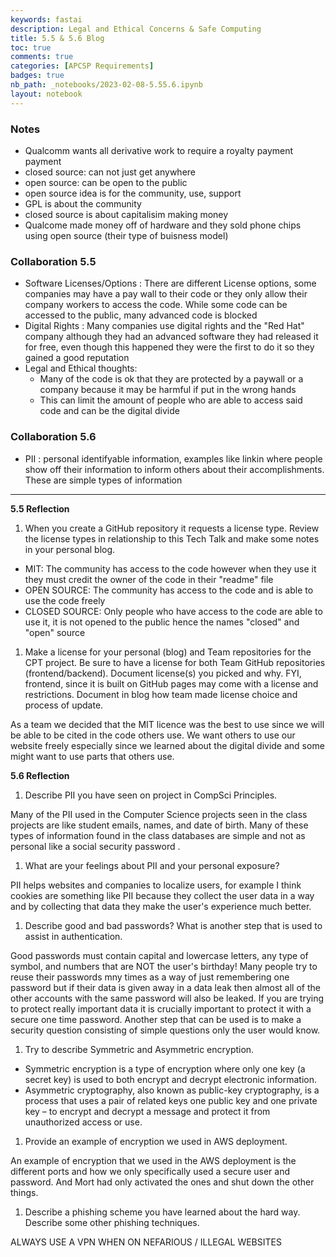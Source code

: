 ```yaml
---
keywords: fastai
description: Legal and Ethical Concerns & Safe Computing
title: 5.5 & 5.6 Blog
toc: true
comments: true
categories: [APCSP Requirements]
badges: true
nb_path: _notebooks/2023-02-08-5.55.6.ipynb
layout: notebook
---
```


<!--
#################################################
### THIS FILE WAS AUTOGENERATED! DO NOT EDIT! ###
#################################################
# file to edit: _notebooks/2023-02-08-5.55.6.ipynb
-->

<div class="container" id="notebook-container">
        
<div class="cell border-box-sizing text_cell rendered"><div class="inner_cell">
<div class="text_cell_render border-box-sizing rendered_html">
<h3 id="Notes">Notes<a class="anchor-link" href="#Notes"> </a></h3>
</div>
</div>
</div>
<div class="cell border-box-sizing text_cell rendered"><div class="inner_cell">
<div class="text_cell_render border-box-sizing rendered_html">
<ul>
<li>Qualcomm wants all derivative work to require a royalty payment payment</li>
<li>closed source: can not just get anywhere</li>
<li>open source: can be open to the public</li>
<li>open source idea is for the community, use, support</li>
<li>GPL is about the community</li>
<li>closed source is about capitalisim making money</li>
<li>Qualcome made money off of hardware and they sold phone chips using open source (their type of buisness model)</li>
</ul>

</div>
</div>
</div>
<div class="cell border-box-sizing text_cell rendered"><div class="inner_cell">
<div class="text_cell_render border-box-sizing rendered_html">
<h3 id="Collaboration-5.5">Collaboration 5.5<a class="anchor-link" href="#Collaboration-5.5"> </a></h3>
</div>
</div>
</div>
<div class="cell border-box-sizing text_cell rendered"><div class="inner_cell">
<div class="text_cell_render border-box-sizing rendered_html">
<ul>
<li>Software Licenses/Options : There are different License options, some companies may have a pay wall to their code or they only allow their company workers to access the code. While some code can be accessed to the public, many advanced code is blocked</li>
<li>Digital Rights : Many companies use digital rights and the "Red Hat" company although they had an advanced software they had released it for free, even though this happened they were the first to do it so they gained a good reputation</li>
<li>Legal and Ethical thoughts:<ul>
<li>Many of the code is ok that they are protected by a paywall or a company because it may be harmful if put in the wrong hands</li>
<li>This can limit the amount of people who are able to access said code and can be the digital divide</li>
</ul>
</li>
</ul>

</div>
</div>
</div>
<div class="cell border-box-sizing text_cell rendered"><div class="inner_cell">
<div class="text_cell_render border-box-sizing rendered_html">
<h3 id="Collaboration-5.6">Collaboration 5.6<a class="anchor-link" href="#Collaboration-5.6"> </a></h3>
</div>
</div>
</div>
<div class="cell border-box-sizing text_cell rendered"><div class="inner_cell">
<div class="text_cell_render border-box-sizing rendered_html">
<ul>
<li>PII : personal identifyable information, examples like linkin where people show off their information to inform others about their accomplishments. These are simple types of information</li>
</ul>

</div>
</div>
</div>
<div class="cell border-box-sizing text_cell rendered"><div class="inner_cell">
<div class="text_cell_render border-box-sizing rendered_html">
<hr>

</div>
</div>
</div>
<div class="cell border-box-sizing text_cell rendered"><div class="inner_cell">
<div class="text_cell_render border-box-sizing rendered_html">
<p><strong>5.5 Reflection</strong></p>

</div>
</div>
</div>
<div class="cell border-box-sizing text_cell rendered"><div class="inner_cell">
<div class="text_cell_render border-box-sizing rendered_html">
<ol>
<li>When you create a GitHub repository it requests a license type. Review the license types in relationship to this Tech Talk and make some notes in your personal blog.</li>
</ol>

</div>
</div>
</div>
<div class="cell border-box-sizing text_cell rendered"><div class="inner_cell">
<div class="text_cell_render border-box-sizing rendered_html">
<ul>
<li>MIT: The community has access to the code however when they use it they must credit the owner of the code in their "readme" file</li>
<li>OPEN SOURCE: The community has access to the code and is able to use the code freely</li>
<li>CLOSED SOURCE: Only people who have access to the code are able to use it, it is not opened to the public hence the names "closed" and "open" source</li>
</ul>

</div>
</div>
</div>
<div class="cell border-box-sizing text_cell rendered"><div class="inner_cell">
<div class="text_cell_render border-box-sizing rendered_html">
<ol>
<li>Make a license for your personal (blog) and Team repositories for the CPT project. Be sure to have a license for both Team GitHub repositories (frontend/backend). Document license(s) you picked and why. FYI, frontend, since it is built on GitHub pages may come with a license and restrictions. Document in blog how team made license choice and process of update.</li>
</ol>

</div>
</div>
</div>
<div class="cell border-box-sizing text_cell rendered"><div class="inner_cell">
<div class="text_cell_render border-box-sizing rendered_html">
<p>As a team we decided that the MIT licence was the best to use since we will be able to be cited in the code others use. We want others to use our website freely especially since we learned about the digital divide and some might want to use parts that others use.</p>

</div>
</div>
</div>
<div class="cell border-box-sizing text_cell rendered"><div class="inner_cell">
<div class="text_cell_render border-box-sizing rendered_html">
<p><strong>5.6 Reflection</strong></p>

</div>
</div>
</div>
<div class="cell border-box-sizing text_cell rendered"><div class="inner_cell">
<div class="text_cell_render border-box-sizing rendered_html">
<ol>
<li>Describe PII you have seen on project in CompSci Principles.</li>
</ol>

</div>
</div>
</div>
<div class="cell border-box-sizing text_cell rendered"><div class="inner_cell">
<div class="text_cell_render border-box-sizing rendered_html">
<p>Many of the PII used in the Computer Science projects seen in the class projects are like student emails, names, and date of birth. Many of these types of information found in the class databases are simple and not as personal like a social security password .</p>

</div>
</div>
</div>
<div class="cell border-box-sizing text_cell rendered"><div class="inner_cell">
<div class="text_cell_render border-box-sizing rendered_html">
<ol>
<li>What are your feelings about PII and your personal exposure?</li>
</ol>

</div>
</div>
</div>
<div class="cell border-box-sizing text_cell rendered"><div class="inner_cell">
<div class="text_cell_render border-box-sizing rendered_html">
<p>PII helps websites and companies to localize users, for example I think cookies are something like PII because they collect the user data in a way and by collecting that data they make the user's experience much better.</p>

</div>
</div>
</div>
<div class="cell border-box-sizing text_cell rendered"><div class="inner_cell">
<div class="text_cell_render border-box-sizing rendered_html">
<ol>
<li>Describe good and bad passwords? What is another step that is used to assist in authentication.</li>
</ol>

</div>
</div>
</div>
<div class="cell border-box-sizing text_cell rendered"><div class="inner_cell">
<div class="text_cell_render border-box-sizing rendered_html">
<p>Good passwords must contain capital and lowercase letters, any type of symbol, and numbers that are NOT the user's birthday! Many people try to reuse their passwords mny times as a way of just remembering one password but if their data is given away in a data leak then almost all of the other accounts with the same password will also be leaked. If you are trying to protect really important data it is crucially important to protect it with a secure one time password. Another step that can be used is to make a security question consisting of simple questions only the user would know.</p>

</div>
</div>
</div>
<div class="cell border-box-sizing text_cell rendered"><div class="inner_cell">
<div class="text_cell_render border-box-sizing rendered_html">
<ol>
<li>Try to describe Symmetric and Asymmetric encryption.</li>
</ol>

</div>
</div>
</div>
<div class="cell border-box-sizing text_cell rendered"><div class="inner_cell">
<div class="text_cell_render border-box-sizing rendered_html">
<ul>
<li>Symmetric encryption is a type of encryption where only one key (a secret key) is used to both encrypt and decrypt electronic information.</li>
<li>Asymmetric cryptography, also known as public-key cryptography, is a process that uses a pair of related keys
one public key and one private key – to encrypt and decrypt a message and protect it from unauthorized access or use.</li>
</ul>

</div>
</div>
</div>
<div class="cell border-box-sizing text_cell rendered"><div class="inner_cell">
<div class="text_cell_render border-box-sizing rendered_html">
<ol>
<li>Provide an example of encryption we used in AWS deployment.</li>
</ol>

</div>
</div>
</div>
<div class="cell border-box-sizing text_cell rendered"><div class="inner_cell">
<div class="text_cell_render border-box-sizing rendered_html">
<p>An example of encryption that we used in the AWS deployment is the different ports and how we only specifically used a secure user and password. And Mort had only activated the ones and shut down the other things.</p>

</div>
</div>
</div>
<div class="cell border-box-sizing text_cell rendered"><div class="inner_cell">
<div class="text_cell_render border-box-sizing rendered_html">
<ol>
<li>Describe a phishing scheme you have learned about the hard way. Describe some other phishing techniques.</li>
</ol>

</div>
</div>
</div>
<div class="cell border-box-sizing text_cell rendered"><div class="inner_cell">
<div class="text_cell_render border-box-sizing rendered_html">
<p>ALWAYS USE A VPN WHEN ON NEFARIOUS / ILLEGAL WEBSITES</p>

</div>
</div>
</div>
</div>
 

